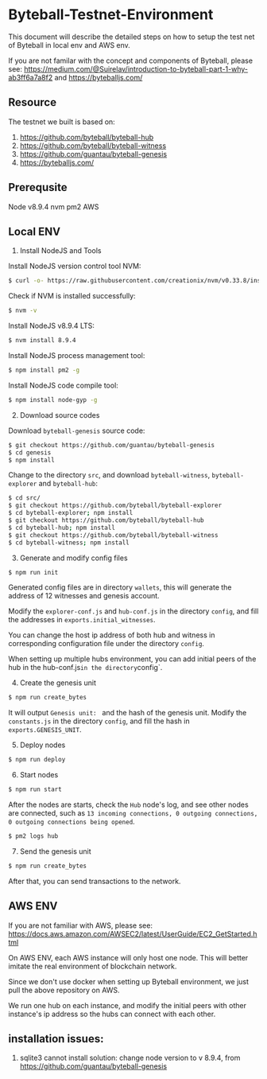 # Byteball-Testnet-Environment

This document will describe the detailed steps on how to setup the test net of Byteball in local env and AWS env.

If you are not familar with the concept and components of Byteball, please see: https://medium.com/@Suirelav/introduction-to-byteball-part-1-why-ab3ff6a7a8f2 and https://byteballjs.com/

## Resource
The testnet we built is based on:
1. https://github.com/byteball/byteball-hub
2. https://github.com/byteball/byteball-witness
3. https://github.com/guantau/byteball-genesis
4. https://byteballjs.com/

## Prerequsite
Node v8.9.4
nvm
pm2
AWS

## Local ENV
1. Install NodeJS and Tools

Install NodeJS version control tool NVM:

```bash
$ curl -o- https://raw.githubusercontent.com/creationix/nvm/v0.33.8/install.sh | bash
```

Check if NVM is installed successfully:

```bash
$ nvm -v
```

Install NodeJS v8.9.4 LTS:

```bash
$ nvm install 8.9.4
```

Install NodeJS process management tool:

```bash
$ npm install pm2 -g
```

Install NodeJS code compile tool:

```bash
$ npm install node-gyp -g
```

2. Download source codes

Download `byteball-genesis` source code:

```bash
$ git checkout https://github.com/guantau/byteball-genesis
$ cd genesis
$ npm install
```

Change to the directory `src`, and download `byteball-witness`, `byteball-explorer` and `byteball-hub`:

```bash
$ cd src/
$ git checkout https://github.com/byteball/byteball-explorer
$ cd byteball-explorer; npm install
$ git checkout https://github.com/byteball/byteball-hub
$ cd byteball-hub; npm install
$ git checkout https://github.com/byteball/byteball-witness
$ cd byteball-witness; npm install
```

3. Generate and modify config files

```bash
$ npm run init
```

Generated config files are in directory `wallets`, this will generate the address of 12 witnesses and genesis account.

Modify the `explorer-conf.js` and `hub-conf.js` in the directory `config`, and fill the addresses in `exports.initial_witnesses`.

You can change the host ip address of both hub and witness in corresponding configuration file under the directory `config`. 

When setting up multiple hubs environment, you can add initial peers of the hub in the hub-conf.js` in the directory `config`.

4. Create the genesis unit

```bash
$ npm run create_bytes
```

It will output `Genesis unit: ` and the hash of the genesis unit. Modify the `constants.js` in the directory `config`, and fill the hash in `exports.GENESIS_UNIT`.

5. Deploy nodes

```bash
$ npm run deploy
```

6. Start nodes

```bash
$ npm run start
```

After the nodes are starts, check the `Hub` node's log, and see other nodes are connected, such as `13 incoming connections, 0 outgoing connections, 0 outgoing connections being opened`.

```bash
$ pm2 logs hub
```

7. Send the genesis unit

```bash
$ npm run create_bytes
```

After that, you can send transactions to the network.

## AWS ENV
If you are not familiar with AWS, please see: https://docs.aws.amazon.com/AWSEC2/latest/UserGuide/EC2_GetStarted.html

On AWS ENV, each AWS instance will only host one node. This will better imitate the real environment of blockchain network.

Since we don't use docker when setting up Byteball environment, we just pull the above repository on AWS.

We run one hub on each instance, and modify the initial peers with other instance's ip address so the hubs can connect with each other.


## installation issues:
1. sqlite3 cannot install solution: change node version to v 8.9.4, from https://github.com/guantau/byteball-genesis

